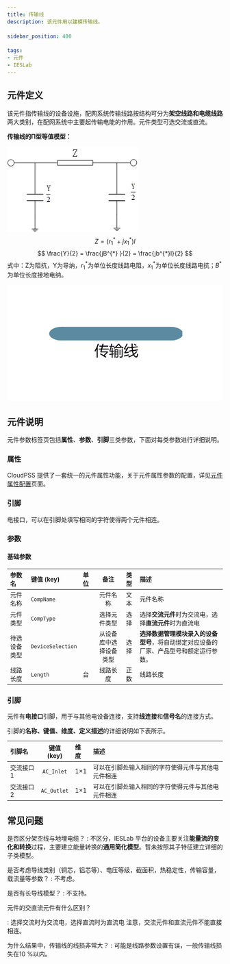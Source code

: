 ```yaml
---
title: 传输线
description: 该元件用以建模传输线。

sidebar_position: 400

tags: 
- 元件
- IESLab
---
```


## 元件定义

该元件指传输线的设备设施，配网系统传输线路按结构可分为**架空线路和电缆线路**两大类别，在配网系统中主要起传输电能的作用。元件类型可选交流或直流。

**传输线的Π型等值模型：**

![传输线 =x200](./IES-GD-2Line-1.png)
 $$
 Z = ({r_{1} }^{*} + j{x_{1} }^{*})l
 $$
$$
\frac{Y}{2} = \frac{jB^{*} }{2} = \frac{jb^{*}l}{2}
$$
 式中：Z为阻抗，Y为导纳，${r_{1} }^{*}$为单位长度线路电阻，${x_{1} }^{*}$为单位长度线路电抗；$B^*$为单位长度接地电纳。


![传输线 =x200](./IES-GD-2Line.png )

## 元件说明

元件参数标签页包括**属性**、**参数**、**引脚**三类参数，下面对每类参数进行详细说明。

### 属性

CloudPSS 提供了一套统一的元件属性功能，关于元件属性参数的配置，详见[元件属性配置](/docs/docs/software/xstudio/simstudio/basic/moduleEncapsulation/index.md)页面。


### 引脚
电接口，可以在引脚处填写相同的字符使得两个元件相连。

### 参数

#### 基础参数

| 参数名 | 键值 (key) | 单位 | 备注 | 类型 | 描述 |
| :--- | :--- | :--- | :--: | :--- | :--- |
| 元件名称 | `CompName` |  | 元件名称 | 文本 | 元件名称 |
| 元件类型 | `CompType` |  | 选择元件类型 | 选择 | 选择**交流元件**时为交流电，选择**直流元件**时为直流电|
| 待选设备类型 | `DeviceSelection` |  | 从设备库中选择设备类型 | 选择 | **选择数据管理模块录入的设备型号**，将自动绑定对应设备的厂家、产品型号和额定运行参数。|
| 线路长度 | `Length` | 台 | 线路长度 | 正数 | 线路长度 |

### 引脚

元件有**电接口**引脚，用于与其他电设备连接，支持**线连接**和**信号名**的连接方式。

引脚的**名称、键值、维度、定义描述**的详细说明如下表所示。

| 引脚名 | 键值 (key)  | 维度 | 描述 |
| :--- | :--: | :--- | :--- |
| 交流接口1 | `AC_Inlet` | 1×1 | 可以在引脚处输入相同的字符使得元件与其他电元件相连|
| 交流接口2 | `AC_Outlet` | 1×1 | 可以在引脚处输入相同的字符使得元件与其他电元件相连|

## 常见问题

是否区分架空线与地埋电缆？
:   不区分，IESLab 平台的设备主要关注**能量流的变化和转换**过程，主要建立能量转换的**通用简化模型**。暂未按照其子特征建立详细的子类模型。

是否考虑导线类别（铜芯，铝芯等）、电压等级，截面积，热稳定性，传输容量，载流量等参数？
:   不考虑。

是否有长导线模型？
:   不支持。

元件的交直流元件有什么区别？

:   选择交流时为交流电，选择直流时为直流电
    注意，交流元件和直流元件不能直接相连。

为什么结果中，传输线的线损非常大？
:   可能是线路参数设置有误，一般传输线损失在10 %以内。
